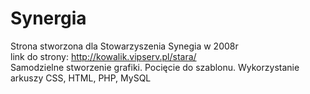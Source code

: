 # Synergia
Strona stworzona dla Stowarzyszenia Synegia w 2008r<bR>
link do strony: http://kowalik.vipserv.pl/stara/<br>
Samodzielne stworzenie grafiki. Pocięcie do szablonu.
Wykorzystanie arkuszy CSS, HTML, PHP, MySQL
